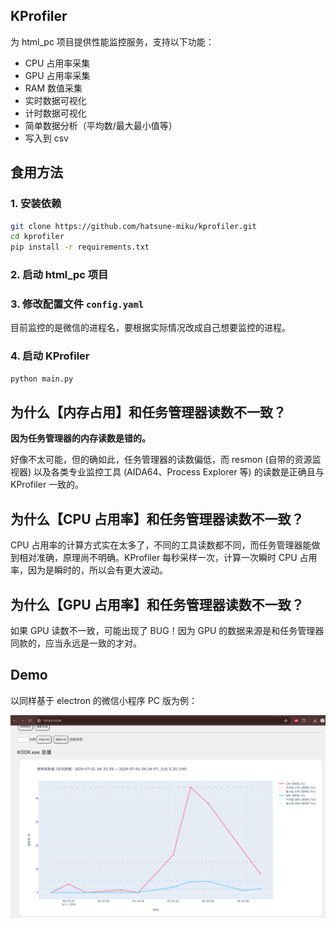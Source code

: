 ## KProfiler

为 html_pc 项目提供性能监控服务，支持以下功能：

- CPU 占用率采集
- GPU 占用率采集
- RAM 数值采集
- 实时数据可视化
- 计时数据可视化
- 简单数据分析（平均数/最大最小值等）
- 写入到 csv

## 食用方法

### 1. 安装依赖

```bash
git clone https://github.com/hatsune-miku/kprofiler.git
cd kprofiler
pip install -r requirements.txt
```

### 2. 启动 html_pc 项目

### 3. 修改配置文件 `config.yaml`

目前监控的是微信的进程名，要根据实际情况改成自己想要监控的进程。

### 4. 启动 KProfiler

```bash
python main.py
```

## 为什么【内存占用】和任务管理器读数不一致？

**因为任务管理器的内存读数是错的。**

好像不太可能，但的确如此，任务管理器的读数偏低，而 resmon (自带的资源监视器) 以及各类专业监控工具 (AIDA64、Process Explorer 等) 的读数是正确且与 KProfiler 一致的。

## 为什么【CPU 占用率】和任务管理器读数不一致？

CPU 占用率的计算方式实在太多了，不同的工具读数都不同，而任务管理器能做到相对准确，原理尚不明确。KProfiler 每秒采样一次，计算一次瞬时 CPU 占用率，因为是瞬时的，所以会有更大波动。

## 为什么【GPU 占用率】和任务管理器读数不一致？

如果 GPU 读数不一致，可能出现了 BUG！因为 GPU 的数据来源是和任务管理器同款的，应当永远是一致的才对。

## Demo

以同样基于 electron 的微信小程序 PC 版为例：

![Demo 1](doc/demo2.jpg)

